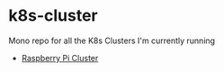 # k8s-cluster
Mono repo for all the K8s Clusters I'm currently running

- [Raspberry Pi Cluster](pi/README.md)
